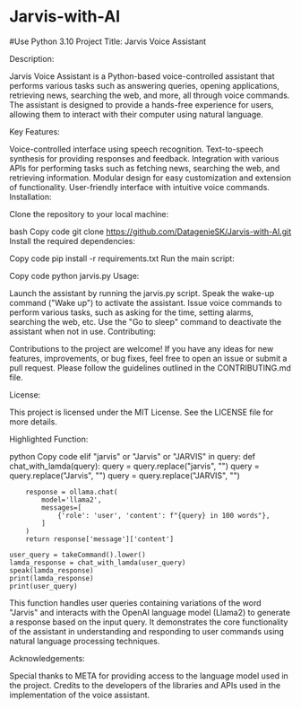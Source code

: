 # Jarvis-with-AI
#Use Python 3.10
Project Title: Jarvis Voice Assistant

Description:

Jarvis Voice Assistant is a Python-based voice-controlled assistant that performs various tasks such as answering queries, opening applications, retrieving news, searching the web, and more, all through voice commands. The assistant is designed to provide a hands-free experience for users, allowing them to interact with their computer using natural language.

Key Features:

Voice-controlled interface using speech recognition.
Text-to-speech synthesis for providing responses and feedback.
Integration with various APIs for performing tasks such as fetching news, searching the web, and retrieving information.
Modular design for easy customization and extension of functionality.
User-friendly interface with intuitive voice commands.
Installation:

Clone the repository to your local machine:

bash
Copy code
git clone https://github.com/DatagenieSK/Jarvis-with-AI.git
Install the required dependencies:

Copy code
pip install -r requirements.txt
Run the main script:

Copy code
python jarvis.py
Usage:

Launch the assistant by running the jarvis.py script.
Speak the wake-up command ("Wake up") to activate the assistant.
Issue voice commands to perform various tasks, such as asking for the time, setting alarms, searching the web, etc.
Use the "Go to sleep" command to deactivate the assistant when not in use.
Contributing:

Contributions to the project are welcome! If you have any ideas for new features, improvements, or bug fixes, feel free to open an issue or submit a pull request. Please follow the guidelines outlined in the CONTRIBUTING.md file.

License:

This project is licensed under the MIT License. See the LICENSE file for more details.

Highlighted Function:

python
Copy code
elif "jarvis" or "Jarvis" or "JARVIS" in query:
    def chat_with_lamda(query):
        query = query.replace("jarvis", "")
        query = query.replace("Jarvis", "")
        query = query.replace("JARVIS", "")

        response = ollama.chat(
            model='llama2',
            messages=[
                {'role': 'user', 'content': f"{query} in 100 words"},
            ]
        )
        return response['message']['content']

    user_query = takeCommand().lower()
    lamda_response = chat_with_lamda(user_query)
    speak(lamda_response)
    print(lamda_response)
    print(user_query)
This function handles user queries containing variations of the word "Jarvis" and interacts with the OpenAI language model (Llama2) to generate a response based on the input query. It demonstrates the core functionality of the assistant in understanding and responding to user commands using natural language processing techniques.

Acknowledgements:

Special thanks to META for providing access to the language model used in the project.
Credits to the developers of the libraries and APIs used in the implementation of the voice assistant.
